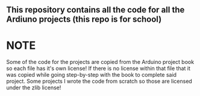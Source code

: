 ## This repository contains all the code for all the Ardiuno projects (this repo is for school)

# NOTE
Some of the code for the projects are copied from the Arduino project book so each file has it's own license! If there is no license within that file that it was copied while going step-by-step with the book to complete said project. Some projects I wrote the code from scratch so those are licensed under the zlib license!

